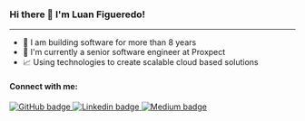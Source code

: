 ### Hi there 👋 I'm Luan Figueredo!

---

- 💼 I am building software for more than 8 years
- 🌱 I'm currently a senior software engineer at Proxpect
- 📈 Using technologies to create scalable cloud based solutions

#### Connect with me:

<p>
    <a href="https://github.com/luanrubensf">
        <img src="https://img.shields.io/badge/GitHub-100000?style=for-the-badge&logo=github&logoColor=white" alt="GitHub badge" />
    </a>
    <a href="https://www.linkedin.com/in/luan-rubens-rodrigues-figueredo-a447b2106/">
        <img src="https://img.shields.io/badge/LinkedIn-0077B5?style=for-the-badge&logo=linkedin&logoColor=white" alt="Linkedin badge" />
    </a>
    <a href="https://medium.com/@luanrubensf">
        <img src="https://img.shields.io/badge/Medium-12100E?style=for-the-badge&logo=medium&logoColor=white" alt="Medium badge" />
    </a>
</p>
